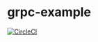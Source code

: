 # grpc-example

[![CircleCI](https://circleci.com/gh/ubozov/grpc-example/tree/master.svg?style=svg&circle-token=140fd6f55ed20bea132bdd6b7c841ff7253231bb)](https://circleci.com/gh/ubozov/grpc-example/tree/master)
